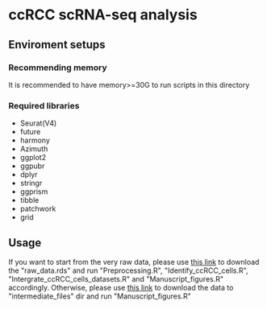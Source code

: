 # ccRCC scRNA-seq analysis
## Enviroment setups
### Recommending memory
It is recommended to have memory>=30G to run scripts in this directory
### Required libraries
- Seurat(V4)
- future
- harmony
- Azimuth
- ggplot2
- ggpubr
- dplyr
- stringr
- ggprism
- tibble
- patchwork
- grid
## Usage
If you want to start from the very raw data, please use [this link](https://drive.google.com/file/d/1CEdUnspMfthex0XSxemxCy1j5TWkWxCE/view?usp=sharing) to download the "raw_data.rds" and run "Preprocessing.R", "Identify_ccRCC_cells.R", "Intergrate_ccRCC_cells_datasets.R" and "Manuscript_figures.R" accordingly.
Otherwise, please use [this link](https://drive.google.com/file/d/18sO6wuIoghZ1LsVL46PgMi_Sj4Amy67f/view?usp=sharing) to download the data to "intermediate_files" dir and run "Manuscript_figures.R"

